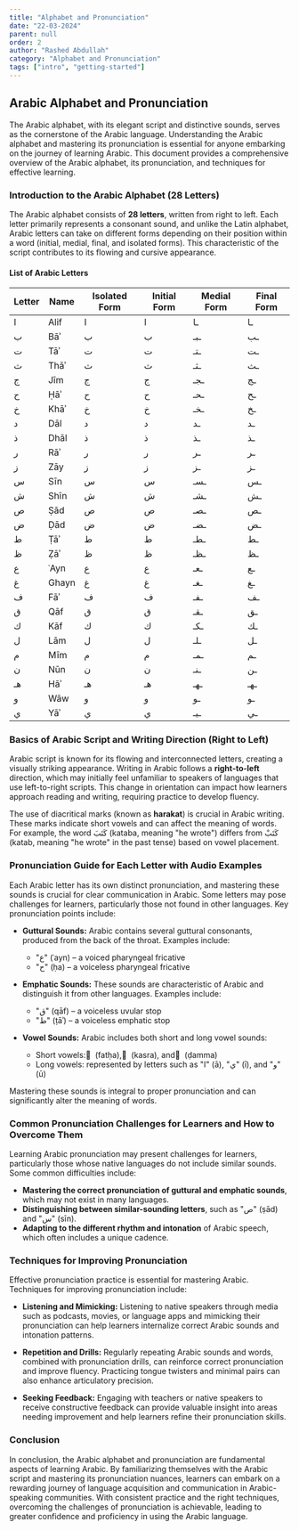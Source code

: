 ```yaml
---
title: "Alphabet and Pronunciation"
date: "22-03-2024"
parent: null
order: 2
author: "Rashed Abdullah"
category: "Alphabet and Pronunciation"
tags: ["intro", "getting-started"]
---
```


## Arabic Alphabet and Pronunciation

The Arabic alphabet, with its elegant script and distinctive sounds, serves as the cornerstone of the Arabic language. Understanding the Arabic alphabet and mastering its pronunciation is essential for anyone embarking on the journey of learning Arabic. This document provides a comprehensive overview of the Arabic alphabet, its pronunciation, and techniques for effective learning.

### Introduction to the Arabic Alphabet (28 Letters)

The Arabic alphabet consists of **28 letters**, written from right to left. Each letter primarily represents a consonant sound, and unlike the Latin alphabet, Arabic letters can take on different forms depending on their position within a word (initial, medial, final, and isolated forms). This characteristic of the script contributes to its flowing and cursive appearance.

#### List of Arabic Letters

| Letter | Name  | Isolated Form | Initial Form | Medial Form | Final Form |
| ------ | ----- | ------------- | ------------ | ----------- | ---------- |
| ا      | Alif  | ا             | ا            | ـا          | ـا         |
| ب      | Bāʾ   | ب             | ب            | ـبـ         | ـب         |
| ت      | Tāʾ   | ت             | ت            | ـتـ         | ـت         |
| ث      | Thāʾ  | ث             | ث            | ـثـ         | ـث         |
| ج      | Jīm   | ج             | ج            | ـجـ         | ـج         |
| ح      | Ḥāʾ   | ح             | ح            | ـحـ         | ـح         |
| خ      | Khāʾ  | خ             | خ            | ـخـ         | ـخ         |
| د      | Dāl   | د             | د            | ـد          | ـد         |
| ذ      | Dhāl  | ذ             | ذ            | ـذ          | ـذ         |
| ر      | Rāʾ   | ر             | ر            | ـر          | ـر         |
| ز      | Zāy   | ز             | ز            | ـز          | ـز         |
| س      | Sīn   | س             | س            | ـسـ         | ـس         |
| ش      | Shīn  | ش             | ش            | ـشـ         | ـش         |
| ص      | Ṣād   | ص             | ص            | ـصـ         | ـص         |
| ض      | Ḍād   | ض             | ض            | ـضـ         | ـض         |
| ط      | Ṭāʾ   | ط             | ط            | ـطـ         | ـط         |
| ظ      | Ẓāʾ   | ظ             | ظ            | ـظـ         | ـظ         |
| ع      | ʿAyn  | ع             | ع            | ـعـ         | ـع         |
| غ      | Ghayn | غ             | غ            | ـغـ         | ـغ         |
| ف      | Fāʾ   | ف             | ف            | ـفـ         | ـف         |
| ق      | Qāf   | ق             | ق            | ـقـ         | ـق         |
| ك      | Kāf   | ك             | ك            | ـكـ         | ـك         |
| ل      | Lām   | ل             | ل            | ـلـ         | ـل         |
| م      | Mīm   | م             | م            | ـمـ         | ـم         |
| ن      | Nūn   | ن             | ن            | ـنـ         | ـن         |
| هـ     | Hāʾ   | هـ            | هـ           | ـهـ         | ـهـ        |
| و      | Wāw   | و             | و            | ـو          | ـو         |
| ي      | Yāʾ   | ي             | ي            | ـيـ         | ـي         |

### Basics of Arabic Script and Writing Direction (Right to Left)

Arabic script is known for its flowing and interconnected letters, creating a visually striking appearance. Writing in Arabic follows a **right-to-left** direction, which may initially feel unfamiliar to speakers of languages that use left-to-right scripts. This change in orientation can impact how learners approach reading and writing, requiring practice to develop fluency.

The use of diacritical marks (known as **harakat**) is crucial in Arabic writing. These marks indicate short vowels and can affect the meaning of words. For example, the word كَتَبَ (kataba, meaning "he wrote") differs from كَتَبْ (katab, meaning "he wrote" in the past tense) based on vowel placement.

### Pronunciation Guide for Each Letter with Audio Examples

Each Arabic letter has its own distinct pronunciation, and mastering these sounds is crucial for clear communication in Arabic. Some letters may pose challenges for learners, particularly those not found in other languages. Key pronunciation points include:

- **Guttural Sounds:**
  Arabic contains several guttural consonants, produced from the back of the throat. Examples include:

  - "ع" (ʿayn) – a voiced pharyngeal fricative
  - "ح" (ḥa) – a voiceless pharyngeal fricative

- **Emphatic Sounds:**
  These sounds are characteristic of Arabic and distinguish it from other languages. Examples include:

  - "ق" (qāf) – a voiceless uvular stop
  - "ط" (ṭāʾ) – a voiceless emphatic stop

- **Vowel Sounds:**
  Arabic includes both short and long vowel sounds:
  - Short vowels: َ (fatḥa), ِ (kasra), and ُ (ḍamma)
  - Long vowels: represented by letters such as "ا" (ā), "ي" (ī), and "و" (ū)

Mastering these sounds is integral to proper pronunciation and can significantly alter the meaning of words.

### Common Pronunciation Challenges for Learners and How to Overcome Them

Learning Arabic pronunciation may present challenges for learners, particularly those whose native languages do not include similar sounds. Some common difficulties include:

- **Mastering the correct pronunciation of guttural and emphatic sounds**, which may not exist in many languages.
- **Distinguishing between similar-sounding letters**, such as "ص" (ṣād) and "س" (sīn).
- **Adapting to the different rhythm and intonation** of Arabic speech, which often includes a unique cadence.

### Techniques for Improving Pronunciation

Effective pronunciation practice is essential for mastering Arabic. Techniques for improving pronunciation include:

- **Listening and Mimicking:**
  Listening to native speakers through media such as podcasts, movies, or language apps and mimicking their pronunciation can help learners internalize correct Arabic sounds and intonation patterns.

- **Repetition and Drills:**
  Regularly repeating Arabic sounds and words, combined with pronunciation drills, can reinforce correct pronunciation and improve fluency. Practicing tongue twisters and minimal pairs can also enhance articulatory precision.

- **Seeking Feedback:**
  Engaging with teachers or native speakers to receive constructive feedback can provide valuable insight into areas needing improvement and help learners refine their pronunciation skills.

### Conclusion

In conclusion, the Arabic alphabet and pronunciation are fundamental aspects of learning Arabic. By familiarizing themselves with the Arabic script and mastering its pronunciation nuances, learners can embark on a rewarding journey of language acquisition and communication in Arabic-speaking communities. With consistent practice and the right techniques, overcoming the challenges of pronunciation is achievable, leading to greater confidence and proficiency in using the Arabic language.
